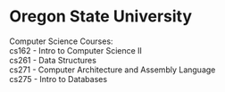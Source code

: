 # Oregon State University
Computer Science Courses:  
cs162 - Intro to Computer Science II   
cs261 - Data Structures  
cs271 - Computer Architecture and Assembly Language   
cs275 - Intro to Databases 
